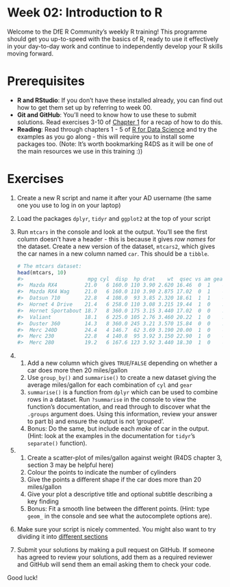 
<!-- Please edit README.Rmd - not README.md -->

# Week 02: Introduction to R

Welcome to the DfE R Community’s weekly R training! This programme
should get you up-to-speed with the basics of R, ready to use it
effectively in your day-to-day work and continue to independently
develop your R skills moving forward.

# Prerequisites

- **R and RStudio**: If you don’t have these installed already, you can
  find out how to get them set up by referring to week 00.
- **Git and GitHub**: You’ll need to know how to use these to submit
  solutions. Read exercises 3-10 of [Chapter
  1](../week-01-version-control) for a recap of how to do this.
- **Reading**: Read through chapters 1 - 5 of [R for Data
  Science](https://r4ds.had.co.nz/introduction.html) and try the
  examples as you go along - this will require you to install some
  packages too. (Note: It’s worth bookmarking R4DS as it will be one of
  the main resources we use in this training :))

# Exercises

1.  Create a new R script and name it after your AD username (the same
    one you use to log in on your laptop)

2.  Load the packages `dplyr`, `tidyr` and `ggplot2` at the top of your
    script

3.  Run `mtcars` in the console and look at the output. You’ll see the
    first column doesn’t have a header - this is because it gives *row
    names* for the dataset. Create a new version of the dataset,
    `mtcars2`, which gives the car names in a new column named `car`.
    This should be a `tibble`.

    ``` r
    # The mtcars dataset:
    head(mtcars, 10)
    #>                     mpg cyl  disp  hp drat    wt  qsec vs am gear carb
    #>  Mazda RX4         21.0   6 160.0 110 3.90 2.620 16.46  0  1    4    4
    #>  Mazda RX4 Wag     21.0   6 160.0 110 3.90 2.875 17.02  0  1    4    4
    #>  Datsun 710        22.8   4 108.0  93 3.85 2.320 18.61  1  1    4    1
    #>  Hornet 4 Drive    21.4   6 258.0 110 3.08 3.215 19.44  1  0    3    1
    #>  Hornet Sportabout 18.7   8 360.0 175 3.15 3.440 17.02  0  0    3    2
    #>  Valiant           18.1   6 225.0 105 2.76 3.460 20.22  1  0    3    1
    #>  Duster 360        14.3   8 360.0 245 3.21 3.570 15.84  0  0    3    4
    #>  Merc 240D         24.4   4 146.7  62 3.69 3.190 20.00  1  0    4    2
    #>  Merc 230          22.8   4 140.8  95 3.92 3.150 22.90  1  0    4    2
    #>  Merc 280          19.2   6 167.6 123 3.92 3.440 18.30  1  0    4    4
    ```

4.  1)  Add a new column which gives `TRUE`/`FALSE` depending on whether
        a car does more then 20 miles/gallon
    2)  Use `group_by()` and `summarise()` to create a new dataset
        giving the average miles/gallon for each combination of `cyl`
        and `gear`
    3)  `summarise()` is a function from `dplyr` which can be used to
        combine rows in a dataset. Run `?summarise` in the console to
        view the function’s documentation, and read through to discover
        what the `.groups` argument does. Using this information, review
        your answer to part b) and ensure the output is not ‘grouped’.
    4)  Bonus: Do the same, but include each *make* of car in the
        output. (Hint: look at the examples in the documentation for
        `tidyr`’s `separate()` function).

5.  1)  Create a scatter-plot of miles/gallon against weight (R4DS
        chapter 3, section 3 may be helpful here)
    2)  Colour the points to indicate the number of cylinders
    3)  Give the points a different shape if the car does more than 20
        miles/gallon
    4)  Give your plot a descriptive title and optional subtitle
        describing a key finding
    5)  Bonus: Fit a smooth line between the different points. (Hint:
        type `geom_` in the console and see what the autocomplete
        options are).

6.  Make sure your script is nicely commented. You might also want to
    try dividing it into [different
    sections](https://support.rstudio.com/hc/en-us/articles/200484568-Code-Folding-and-Sections-in-the-RStudio-IDE)

7.  Submit your solutions by making a pull request on GitHub. If someone
    has agreed to review your solutions, add them as a required reviewer
    and GitHub will send them an email asking them to check your code.

Good luck!
